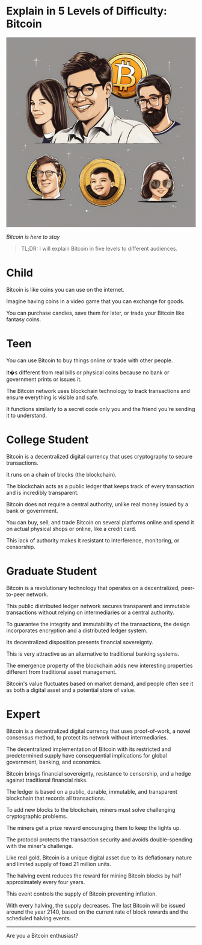 # Explain in 5 Levels of Difficulty: Bitcoin
            
![Explain in 5 Levels of Difficulty: Bitcoin](Explain%20in%205%20Levels%20of%20Difficulty%20Bitcoin.png)

*Bitcoin is here to stay*

> TL;DR: I will explain Bitcoin in five levels to different audiences.

# Child

Bitcoin is like coins you can use on the internet.

Imagine having coins in a video game that you can exchange for goods.

You can purchase candies, save them for later, or trade your Bitcoin like fantasy coins.

# Teen

You can use Bitcoin to buy things online or trade with other people.

It�s different from real bills or physical coins because no bank or government prints or issues it.

The Bitcoin network uses blockchain technology to track transactions and ensure everything is visible and safe.

It functions similarly to a secret code only you and the friend you're sending it to understand.

# College Student

Bitcoin is a decentralized digital currency that uses cryptography to secure transactions. 

It runs on a chain of blocks (the blockchain).

The blockchain acts as a public ledger that keeps track of every transaction and is incredibly transparent.

Bitcoin does not require a central authority, unlike real money issued by a bank or government.

You can buy, sell, and trade Bitcoin on several platforms online and spend it on actual physical shops or online, like a credit card.

This lack of authority makes it resistant to interference, monitoring, or censorship. 

# Graduate Student

Bitcoin is a revolutionary technology that operates on a decentralized, peer-to-peer network.

This public distributed ledger network secures transparent and immutable transactions without relying on intermediaries or a central authority.

To guarantee the integrity and immutability of the transactions, the design incorporates encryption and a distributed ledger system.

Its decentralized disposition presents financial sovereignty.

This is very attractive as an alternative to traditional banking systems. 

The emergence property of the blockchain adds new interesting properties different from traditional asset management.

Bitcoin's value fluctuates based on market demand, and people often see it as both a digital asset and a potential store of value.

# Expert

Bitcoin is a decentralized digital currency that uses proof-of-work, a novel consensus method, to protect its network without intermediaries.

The decentralized implementation of Bitcoin with its restricted and predetermined supply have consequential implications for global government, banking, and economics.

Bitcoin brings financial sovereignty, resistance to censorship, and a hedge against traditional financial risks. 

The ledger is based on a public, durable, immutable, and transparent blockchain that records all transactions. 

To add new blocks to the blockchain, miners must solve challenging cryptographic problems.

The miners get a prize reward encouraging them to keep the lights up.

The protocol protects the transaction security and avoids double-spending with the miner's challenge.   

Like real gold, Bitcoin is a unique digital asset due to its deflationary nature and limited supply of fixed 21 million units.

The halving event reduces the reward for mining Bitcoin blocks by half approximately every four years.

This event controls the supply of Bitcoin preventing inflation.

With every halving, the supply decreases. The last Bitcoin will be issued around the year 2140, based on the current rate of block rewards and the scheduled halving events.

* * * 

Are you a Bitcoin enthusiast?
